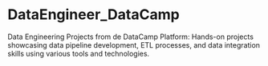 # DataEngineer_DataCamp
Data Engineering Projects from de DataCamp Platform: Hands-on projects showcasing data pipeline development, ETL processes, and data integration skills using various tools and technologies.
